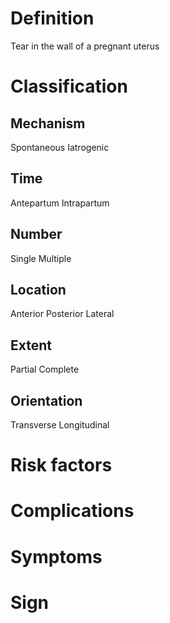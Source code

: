 # Definition 
Tear in the wall of a pregnant uterus 
# Classification
## Mechanism
Spontaneous 
Iatrogenic 
## Time
Antepartum 
Intrapartum
## Number
Single
Multiple 
## Location
Anterior 
Posterior 
Lateral 
## Extent
Partial
Complete

## Orientation
Transverse 
Longitudinal 

# Risk factors 

# Complications 
# Symptoms 
# Sign
